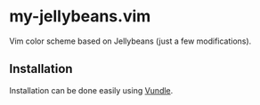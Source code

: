 # my-jellybeans.vim

Vim color scheme based on Jellybeans (just a few modifications).

## Installation

Installation can be done easily using [Vundle](https://github.com/VundleVim/Vundle.vim).
